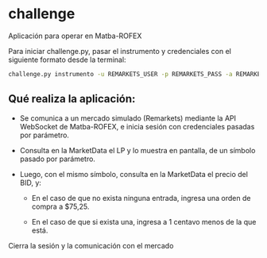 # challenge
Aplicación para operar en Matba-ROFEX

Para iniciar challenge.py, pasar el instrumento y credenciales con el siguiente formato desde la terminal:

```bash
challenge.py instrumento -u REMARKETS_USER -p REMARKETS_PASS -a REMARKETS_ACCOUNT
```

## Qué realiza la aplicación:

- Se comunica a un mercado simulado (Remarkets) mediante la API WebSocket de Matba-ROFEX, e
inicia sesión con credenciales pasadas por parámetro.

- Consulta en la MarketData el LP y lo muestra en pantalla, de un símbolo pasado por parámetro.

- Luego, con el mismo símbolo, consulta en la MarketData el precio del BID, y:

    - En el caso de que no exista ninguna entrada, ingresa una orden de compra a $75,25.

    - En el caso de que si exista una, ingresa a 1 centavo menos de la que está.
    

Cierra la sesión y la comunicación con el mercado